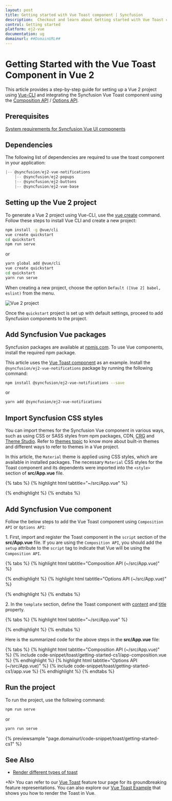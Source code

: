 ```yaml
---
layout: post
title: Getting started with Vue Toast component | Syncfusion
description:  Checkout and learn about Getting started with Vue Toast component of Syncfusion Essential JS 2 and more details.
control: Getting started 
platform: ej2-vue
documentation: ug
domainurl: ##DomainURL##
---
```


# Getting Started with the Vue Toast Component in Vue 2

This article provides a step-by-step guide for setting up a Vue 2 project using [Vue-CLI](https://cli.vuejs.org/) and integrating the Syncfusion Vue Toast component using the [Composition API](https://vuejs.org/guide/introduction.html#composition-api) / [Options API](https://vuejs.org/guide/introduction.html#options-api).

## Prerequisites

[System requirements for Syncfusion Vue UI components](https://ej2.syncfusion.com/vue/documentation/system-requirements)

## Dependencies

The following list of dependencies are required to use the toast component in your application:

```js
|-- @syncfusion/ej2-vue-notifications
    |-- @syncfusion/ej2-popups
    |-- @syncfusion/ej2-buttons
    |-- @syncfusion/ej2-vue-base
```

## Setting up the Vue 2 project

To generate a Vue 2 project using Vue-CLI, use the [vue create](https://cli.vuejs.org/#getting-started) command. Follow these steps to install Vue CLI and create a new project:

```bash
npm install -g @vue/cli
vue create quickstart
cd quickstart
npm run serve
```

or

```bash
yarn global add @vue/cli
vue create quickstart
cd quickstart
yarn run serve
```

When creating a new project, choose the option `Default ([Vue 2] babel, eslint)` from the menu.

![Vue 2 project](../appearance/images/vue2-terminal.png)

Once the `quickstart` project is set up with default settings, proceed to add Syncfusion components to the project.

## Add Syncfusion Vue packages

Syncfusion packages are available at [npmjs.com](https://www.npmjs.com/search?q=ej2-vue). To use Vue components, install the required npm package.

This article uses the [Vue Toast component](https://www.syncfusion.com/vue-components/vue-toaster) as an example. Install the `@syncfusion/ej2-vue-notifications` package by running the following command:

```bash
npm install @syncfusion/ej2-vue-notifications --save
```
or

```bash
yarn add @syncfusion/ej2-vue-notifications
```

## Import Syncfusion CSS styles

You can import themes for the Syncfusion Vue component in various ways, such as using CSS or SASS styles from npm packages, CDN, [CRG](https://crg.syncfusion.com/) and [Theme Studio](https://ej2.syncfusion.com/vue/documentation/appearance/theme-studio). Refer to [themes topic](https://ej2.syncfusion.com/vue/documentation/appearance/theme) to know more about built-in themes and different ways to refer to themes in a Vue project.

In this article, the `Material` theme is applied using CSS styles, which are available in installed packages. The necessary `Material` CSS styles for the Toast component and its dependents were imported into the `<style>` section of **src/App.vue** file.

{% tabs %}
{% highlight html tabtitle="~/src/App.vue" %}

<style>
@import "../node_modules/@syncfusion/ej2-base/styles/material.css";
@import "../node_modules/@syncfusion/ej2-vue-notifications/styles/material.css";
</style>

{% endhighlight %}
{% endtabs %}

## Add Syncfusion Vue component

Follow the below steps to add the Vue Toast component using `Composition API` or `Options API`:

1\. First, import and register the Toast component in the `script` section of the **src/App.vue** file. If you are using the `Composition API`, you should add the `setup` attribute to the `script` tag to indicate that Vue will be using the `Composition API`.

{% tabs %}
{% highlight html tabtitle="Composition API (~/src/App.vue)" %}

<script setup>
import { ToastComponent as EjsToast } from '@syncfusion/ej2-vue-notifications';
</script>

{% endhighlight %}
{% highlight html tabtitle="Options API (~/src/App.vue)" %}

<script>
import { ToastComponent } from '@syncfusion/ej2-vue-notifications';

export default {
  components: {
    'ejs-toast': ToastComponent
  }
}
</script>

{% endhighlight %}
{% endtabs %}

2\. In the `template` section, define the Toast component with [content](https://ej2.syncfusion.com/vue/documentation/api/toast#content) and [title](https://ej2.syncfusion.com/vue/documentation/api/toast#title) property.

{% tabs %}
{% highlight html tabtitle="~/src/App.vue" %}

<template>
  <div id="app">
       <ejs-toast ref='defaultRef' title='Matt sent you a friend request' timeOut=0 content='Hey, wanna dress up as wizards and ride our hoverboards?'></ejs-toast>
  </div>
</template>

{% endhighlight %}
{% endtabs %}

Here is the summarized code for the above steps in the **src/App.vue** file:

{% tabs %}
{% highlight html tabtitle="Composition API (~/src/App.vue)" %}
{% include code-snippet/toast/getting-started-cs1/app-composition.vue %}
{% endhighlight %}
{% highlight html tabtitle="Options API (~/src/App.vue)" %}
{% include code-snippet/toast/getting-started-cs1/app.vue %}
{% endhighlight %}
{% endtabs %}

## Run the project

To run the project, use the following command:

```bash
npm run serve
```

or

```bash
yarn run serve
```
        
{% previewsample "page.domainurl/code-snippet/toast/getting-started-cs1" %}

## See Also

* [Render different types of toast](./how-to/show-different-types-of-toast)

+N> You can refer to our [Vue Toast](https://www.syncfusion.com/vue-components/vue-toaster) feature tour page for its groundbreaking feature representations. You can also explore our [Vue Toast Example](https://ej2.syncfusion.com/vue/demos/#/bootstrap5/toast/default.html) that shows you how to render the Toast in Vue.